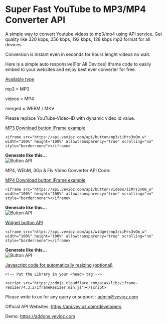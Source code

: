 # Super Fast YouTube to MP3/MP4 Converter API

A simple way to convert Youtube videos to mp3/mp4 using API service. Get quality like 320 kbps, 256 kbps, 192 kbps, 128 kbps mp3 format for all devices.

Conversion is instant even in seconds for hours lenght videos no wait.

Here is a simple auto responsive[For All Devices] iframe code to easily embed to your websites and enjoy best ever converter for free.

<ins>Available type</ins>

mp3 = MP3

videos = MP4

merged = WEBM / MKV

Please replace YouTube-Video-ID with dynamic video id value.

<ins>MP3 Download button iFrame example</ins> 

```<iframe src="https://api.vevioz.com/api/button/mp3/iiMrs3vOm_w" width="100%" height="100%" allowtransparency="true" scrolling="no" style="border:none"></iframe>```

**Generate like this...**  
![Button API](https://assets.vevioz.com/img/mp3.png)  

MP4, WEbM, 3Gp & Flv Video Converter API Code:

<ins>MP4 Download button iFrame example</ins>

```<iframe src="https://api.vevioz.com/api/button/videos/iiMrs3vOm_w" width="100%" height="100%" allowtransparency="true" scrolling="no" style="border:none"></iframe>```

**Generate like this...**  
![Button API](https://assets.vevioz.com/img/mp4.png)

<ins>Widget button API</ins>

```<iframe src="https://api.vevioz.com/api/widget/mp3/iiMrs3vOm_w" width="100%" height="100%" allowtransparency="true" scrolling="no" style="border:none"></iframe>```

**Generate like this...**  
![Button API](https://assets.vevioz.com/img/widget.png)

<ins>Javascript code for automatically resizing (optional)</ins>

```<!-- Put the Library in your <head> tag -->```

```<script src="https://cdnjs.cloudflare.com/ajax/libs/iframe-resizer/4.3.2/iframeResizer.min.js"></script>```

Please write to us for any query or support : admin@vevioz.com

Official API Websites: 
https://api.vevioz.com/developers

Demo: https://addons.vevioz.com
